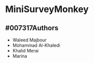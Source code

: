 # MiniSurveyMonkey

## #007317Authors
- Waleed Majbour
- Mohammad Al-Khaledi
- Khalid Merai
- Marina
